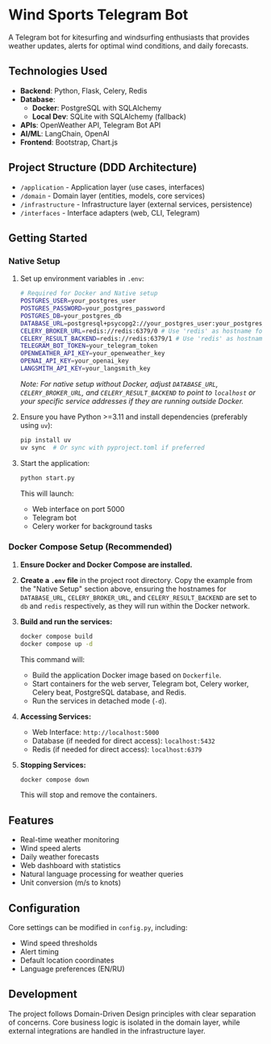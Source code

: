 # Wind Sports Telegram Bot

A Telegram bot for kitesurfing and windsurfing enthusiasts that provides weather updates, alerts for optimal wind conditions, and daily forecasts.

## Technologies Used

- **Backend**: Python, Flask, Celery, Redis
- **Database**: 
  - **Docker**: PostgreSQL with SQLAlchemy
  - **Local Dev**: SQLite with SQLAlchemy (fallback)
- **APIs**: OpenWeather API, Telegram Bot API
- **AI/ML**: LangChain, OpenAI
- **Frontend**: Bootstrap, Chart.js

## Project Structure (DDD Architecture)

- `/application` - Application layer (use cases, interfaces)
- `/domain` - Domain layer (entities, models, core services)
- `/infrastructure` - Infrastructure layer (external services, persistence)
- `/interfaces` - Interface adapters (web, CLI, Telegram)

## Getting Started

### Native Setup

1.  Set up environment variables in `.env`:
    ```bash
    # Required for Docker and Native setup
    POSTGRES_USER=your_postgres_user
    POSTGRES_PASSWORD=your_postgres_password
    POSTGRES_DB=your_postgres_db
    DATABASE_URL=postgresql+psycopg2://your_postgres_user:your_postgres_password@db:5432/your_postgres_db # Use 'db' as hostname for Docker
    CELERY_BROKER_URL=redis://redis:6379/0 # Use 'redis' as hostname for Docker
    CELERY_RESULT_BACKEND=redis://redis:6379/1 # Use 'redis' as hostname for Docker
    TELEGRAM_BOT_TOKEN=your_telegram_token
    OPENWEATHER_API_KEY=your_openweather_key
    OPENAI_API_KEY=your_openai_key
    LANGSMITH_API_KEY=your_langsmith_key
    ```
    *Note: For native setup without Docker, adjust `DATABASE_URL`, `CELERY_BROKER_URL`, and `CELERY_RESULT_BACKEND` to point to `localhost` or your specific service addresses if they are running outside Docker.* 

2.  Ensure you have Python >=3.11 and install dependencies (preferably using `uv`):
    ```bash
    pip install uv
    uv sync  # Or sync with pyproject.toml if preferred
    ```

3.  Start the application:
    ```bash
    python start.py
    ```
    This will launch:
    - Web interface on port 5000
    - Telegram bot
    - Celery worker for background tasks

### Docker Compose Setup (Recommended)

1.  **Ensure Docker and Docker Compose are installed.**
2.  **Create a `.env` file** in the project root directory. Copy the example from the "Native Setup" section above, ensuring the hostnames for `DATABASE_URL`, `CELERY_BROKER_URL`, and `CELERY_RESULT_BACKEND` are set to `db` and `redis` respectively, as they will run within the Docker network.
3.  **Build and run the services:**
    ```bash
    docker compose build
    docker compose up -d
    ```
    This command will:
    - Build the application Docker image based on `Dockerfile`.
    - Start containers for the web server, Telegram bot, Celery worker, Celery beat, PostgreSQL database, and Redis.
    - Run the services in detached mode (`-d`).

4.  **Accessing Services:**
    - Web Interface: `http://localhost:5000`
    - Database (if needed for direct access): `localhost:5432`
    - Redis (if needed for direct access): `localhost:6379`

5.  **Stopping Services:**
    ```bash
    docker compose down
    ```
    This will stop and remove the containers.

## Features

- Real-time weather monitoring
- Wind speed alerts
- Daily weather forecasts
- Web dashboard with statistics
- Natural language processing for weather queries
- Unit conversion (m/s to knots)

## Configuration

Core settings can be modified in `config.py`, including:

- Wind speed thresholds
- Alert timing
- Default location coordinates
- Language preferences (EN/RU)

## Development

The project follows Domain-Driven Design principles with clear separation of concerns. Core business logic is isolated in the domain layer, while external integrations are handled in the infrastructure layer.
